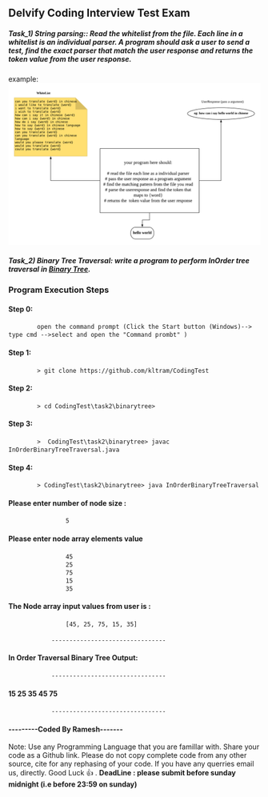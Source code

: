 ## Delvify Coding Interview Test Exam

##### Task_1) String parsing:: Read the whitelist from the file. Each line in a whitelist is an individual parser. A program should ask a user to send a test, find the exact parser that match the user response and returns the token value from the user response. 
example: ![Task 1](/images/Task1.png)

##### Task_2) Binary Tree Traversal: write a program to perform InOrder tree traversal in [Binary Tree](https://en.wikipedia.org/wiki/Tree_traversal).
	
###	Program Execution Steps

####	Step 0: 
			open the command prompt (Click the Start button (Windows)--> type cmd -->select and open the "Command prombt" )
####	Step 1: 
			> git clone https://github.com/kltram/CodingTest
####	Step 2: 
			> cd CodingTest\task2\binarytree>
####	Step 3: 
			>  CodingTest\task2\binarytree> javac InOrderBinaryTreeTraversal.java
####	Step 4: 
			> CodingTest\task2\binarytree> java InOrderBinaryTreeTraversal
			
####			Please enter number of node size :
					5
####			Please enter node array elements value
					45
					25
					75
					15
					35
####			The Node array input values from user is :
					[45, 25, 75, 15, 35]

				--------------------------------

####			In Order Traversal Binary Tree Output:

				--------------------------------
####			15 25 35 45 75
				--------------------------------

####			---------Coded By Ramesh-------


Note: Use any Programming Language that you are famillar with. Share your code as a Github link. Please do not copy complete code from any other source, cite for any rephasing of your code. If you have any querries email us, directly.
Good Luck :+1: .
**DeadLine : please submit before sunday midnight (i.e before 23:59 on sunday)**
